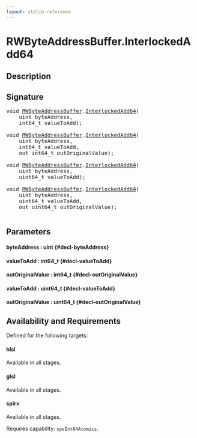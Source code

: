 ```yaml
---
layout: stdlib-reference
---
```


# RWByteAddressBuffer\.InterlockedAdd64

## Description





## Signature 

<pre>
void <a href="/stdlib-reference/types/RWByteAddressBuffer/index" class="code_type">RWByteAddressBuffer</a>.<a href="/stdlib-reference/types/RWByteAddressBuffer/InterlockedAdd64">InterlockedAdd64</a>(
    uint <span class='code_param'>byteAddress</span>,
    int64_t <span class='code_param'>valueToAdd</span>);

void <a href="/stdlib-reference/types/RWByteAddressBuffer/index" class="code_type">RWByteAddressBuffer</a>.<a href="/stdlib-reference/types/RWByteAddressBuffer/InterlockedAdd64">InterlockedAdd64</a>(
    uint <span class='code_param'>byteAddress</span>,
    int64_t <span class='code_param'>valueToAdd</span>,
    out int64_t <span class='code_param'>outOriginalValue</span>);

void <a href="/stdlib-reference/types/RWByteAddressBuffer/index" class="code_type">RWByteAddressBuffer</a>.<a href="/stdlib-reference/types/RWByteAddressBuffer/InterlockedAdd64">InterlockedAdd64</a>(
    uint <span class='code_param'>byteAddress</span>,
    uint64_t <span class='code_param'>valueToAdd</span>);

void <a href="/stdlib-reference/types/RWByteAddressBuffer/index" class="code_type">RWByteAddressBuffer</a>.<a href="/stdlib-reference/types/RWByteAddressBuffer/InterlockedAdd64">InterlockedAdd64</a>(
    uint <span class='code_param'>byteAddress</span>,
    uint64_t <span class='code_param'>valueToAdd</span>,
    out uint64_t <span class='code_param'>outOriginalValue</span>);

</pre>

## Parameters

#### byteAddress  : uint {#decl-byteAddress}
#### valueToAdd  : int64\_t {#decl-valueToAdd}
#### outOriginalValue  : int64\_t {#decl-outOriginalValue}
#### valueToAdd  : uint64\_t {#decl-valueToAdd}
#### outOriginalValue  : uint64\_t {#decl-outOriginalValue}

## Availability and Requirements

Defined for the following targets:

#### hlsl
Available in all stages.

#### glsl
Available in all stages.

#### spirv
Available in all stages.

Requires capability: `spvInt64Atomics`.


